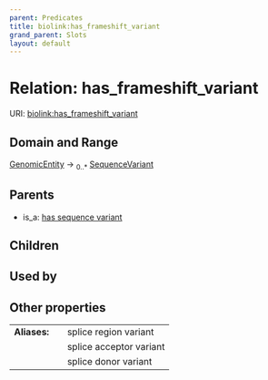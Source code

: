 ```yaml
---
parent: Predicates
title: biolink:has_frameshift_variant
grand_parent: Slots
layout: default
---
```


# Relation: has_frameshift_variant




URI: [biolink:has_frameshift_variant](https://w3id.org/biolink/vocab/has_frameshift_variant)

## Domain and Range

[GenomicEntity](GenomicEntity.md) ->  <sub>0..\*</sub> [SequenceVariant](SequenceVariant.md)

## Parents

 *  is_a: [has sequence variant](has_sequence_variant.md)

## Children


## Used by


## Other properties

|  |  |  |
| --- | --- | --- |
| **Aliases:** | | splice region variant |
|  | | splice acceptor variant |
|  | | splice donor variant |

